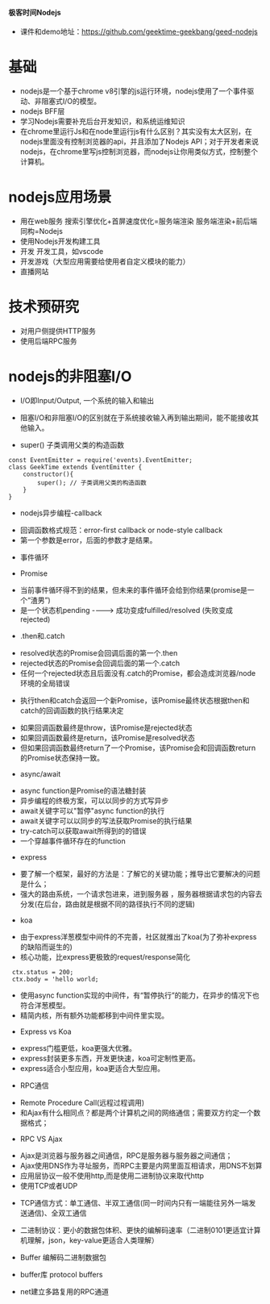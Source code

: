 #### 极客时间Nodejs
* 课件和demo地址：https://github.com/geektime-geekbang/geed-nodejs
# 基础
* nodejs是一个基于chrome v8引擎的js运行环境，nodejs使用了一个事件驱动、非阻塞式I/O的模型。
* nodejs BFF层
* 学习Nodejs需要补充后台开发知识，和系统运维知识
* 在chrome里运行Js和在node里运行js有什么区别？其实没有太大区别，在nodejs里面没有控制浏览器的api，并且添加了Nodejs API；对于开发者来说nodejs，在chrome里写js控制浏览器，而nodejs让你用类似方式，控制整个计算机。

# nodejs应用场景
* 用在web服务
搜索引擎优化+首屏速度优化=服务端渲染
服务端渲染+前后端同构=Nodejs
* 使用Nodejs开发构建工具
* 开发 开发工具，如vscode
* 开发游戏（大型应用需要给使用者自定义模块的能力）
* 直播网站

# 技术预研究
* 对用户侧提供HTTP服务
* 使用后端RPC服务 

# nodejs的非阻塞I/O
* I/O即Input/Output, 一个系统的输入和输出
* 阻塞I/O和非阻塞I/O的区别就在于系统接收输入再到输出期间，能不能接收其他输入。

* super() 子类调用父类的构造函数
```
const EventEmitter = require('events).EventEmitter;
class GeekTime extends EventEmitter {
    constructor(){
        super(); // 子类调用父类的构造函数
    }
}
```

* nodejs异步编程-callback
- 回调函数格式规范：error-first callback or node-style callback
- 第一个参数是error，后面的参数才是结果。

* 事件循环

* Promise
- 当前事件循环得不到的结果，但未来的事件循环会给到你结果(promise是一个“渣男”)
- 是一个状态机pending ---->  成功变成fulfilled/resolved (失败变成rejected)
* .then和.catch
- resolved状态的Promise会回调后面的第一个.then
- rejected状态的Promise会回调后面的第一个.catch
- 任何一个rejected状态且后面没有.catch的Promise，都会造成浏览器/node环境的全局错误

* 执行then和catch会返回一个新Promise，该Promise最终状态根据then和catch的回调函数的执行结果决定
- 如果回调函数最终是throw，该Promise是rejected状态
- 如果回调函数最终是return，该Promise是resolved状态
- 但如果回调函数最终return了一个Promise，该Promise会和回调函数return的Promise状态保持一致。

* async/await
- async function是Promise的语法糖封装
- 异步编程的终极方案，可以以同步的方式写异步
- await关键字可以"暂停"async function的执行
- await关键字可以以同步的写法获取Promise的执行结果
- try-catch可以获取await所得到的的错误
- 一个穿越事件循环存在的function

* express
- 要了解一个框架，最好的方法是：了解它的关键功能；推导出它要解决的问题是什么；
- 强大的路由系统，一个请求包进来，进到服务器 ，服务器根据请求包的内容去分发(在后台，路由就是根据不同的路径执行不同的逻辑)

* koa
- 由于express洋葱模型中间件的不完善，社区就推出了koa(为了弥补express的缺陷而诞生的)
- 核心功能，比express更极致的request/response简化
```
 ctx.status = 200;
 ctx.body = 'hello world;
 ```
- 使用async function实现的中间件，有“暂停执行”的能力，在异步的情况下也符合洋葱模型。
- 精简内核，所有额外功能都移到中间件里实现。

* Express vs Koa
- express门槛更低，koa更强大优雅。
- express封装更多东西，开发更快速，koa可定制性更高。
- express适合小型应用，koa更适合大型应用。

* RPC通信
- Remote Procedure Call(远程过程调用)
- 和Ajax有什么相同点？都是两个计算机之间的网络通信；需要双方约定一个数据格式；
* RPC VS Ajax
- Ajax是浏览器与服务器之间通信，RPC是服务器与服务器之间通信；
- Ajax使用DNS作为寻址服务，而RPC主要是内网里面互相请求，用DNS不划算
- 应用层协议一般不使用http,而是使用二进制协议来取代http
- 使用TCP或者UDP

* TCP通信方式：单工通信、半双工通信(同一时间内只有一端能往另外一端发送通信)、全双工通信
* 二进制协议：更小的数据包体积、更快的编解码速率（二进制0101更适宜计算机理解，json，key-value更适合人类理解）

* Buffer 编解码二进制数据包
- buffer库 protocol buffers

* net建立多路复用的RPC通道